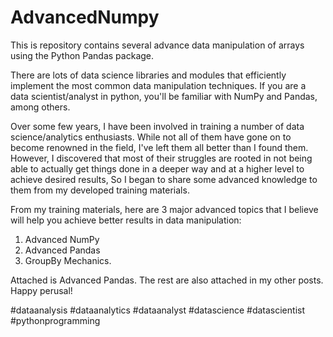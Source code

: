 # AdvancedNumpy
 This is repository contains several advance data manipulation of arrays using the Python Pandas package.



There are lots of data science libraries and modules that efficiently implement the most common data manipulation techniques. If you are a data scientist/analyst in python, you'll be familiar with NumPy and Pandas, among others.

Over some few years, I have been involved in training a number of data science/analytics enthusiasts. While not all of them have gone on to become renowned in the field, I've left them all better than I found them. However, I discovered that most of their struggles are rooted in not being able to actually get things done in a deeper way and at a higher level to achieve desired results, So I began to share some advanced knowledge to them from my developed training materials.

From my training materials, here are 3 major advanced topics that I believe will help you achieve better results in data manipulation:
1. Advanced NumPy
2. Advanced Pandas
3. GroupBy Mechanics.

Attached is Advanced Pandas.
The rest are also attached in my other posts.
Happy perusal!

#dataanalysis
#dataanalytics
#dataanalyst
#datascience
#datascientist
#pythonprogramming
